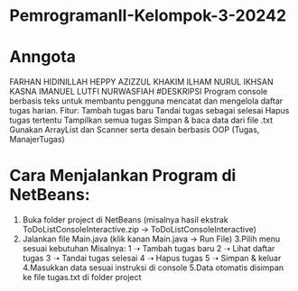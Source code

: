 # PemrogramanII-Kelompok-3-20242
# Anngota
FARHAN HIDINILLAH
HEPPY AZIZZUL KHAKIM
ILHAM NURUL IKHSAN
KASNA IMANUEL
LUTFI NURWASFIAH
#DESKRIPSI
Program console berbasis teks untuk membantu pengguna mencatat dan mengelola daftar tugas harian. Fitur: Tambah tugas baru Tandai tugas sebagai selesai Hapus tugas tertentu Tampilkan semua tugas Simpan & baca data dari file .txt Gunakan ArrayList dan Scanner serta desain berbasis OOP (Tugas, ManajerTugas)
# Cara Menjalankan Program di NetBeans:
1. Buka folder project di NetBeans (misalnya hasil ekstrak ToDoListConsoleInteractive.zip → ToDoListConsoleInteractive)
2. Jalankan file Main.java (klik kanan Main.java → Run File)
3.Pilih menu sesuai kebutuhan Misalnya: 1 ➝ Tambah tugas baru 2 ➝ Lihat daftar tugas 3 ➝ Tandai tugas selesai 4 ➝ Hapus tugas 5 ➝ Simpan & keluar
4.Masukkan data sesuai instruksi di console
5.Data otomatis disimpan ke file tugas.txt di folder project
